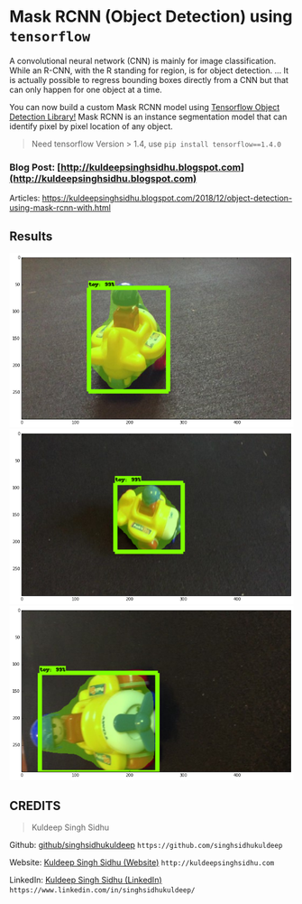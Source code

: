 # Mask RCNN (Object Detection) using `tensorflow`

A convolutional neural network (CNN) is mainly for image classification. While an R-CNN, with the R standing for region, is for object detection. ... It is actually possible to regress bounding boxes directly from a CNN but that can only happen for one object at a time.

You can now build a custom Mask RCNN model using [Tensorflow Object Detection Library!](https://github.com/tensorflow/models/tree/master/research/object_detection) Mask RCNN is an instance segmentation model that can identify pixel by pixel location of any object.

> Need tensorflow Version > 1.4, use  `pip install tensorflow==1.4.0`

### Blog Post: [http://kuldeepsinghsidhu.blogspot.com](http://kuldeepsinghsidhu.blogspot.com)

Articles: 
https://kuldeepsinghsidhu.blogspot.com/2018/12/object-detection-using-mask-rcnn-with.html

## Results

![Results](results/download.png)
![Results](results/download1.png)
![Results](results/download2.png)

## CREDITS

>Kuldeep Singh Sidhu

Github: [github/singhsidhukuldeep](https://github.com/singhsidhukuldeep)
`https://github.com/singhsidhukuldeep`

Website: [Kuldeep Singh Sidhu (Website)](http://kuldeepsinghsidhu.com)
`http://kuldeepsinghsidhu.com`

LinkedIn: [Kuldeep Singh Sidhu (LinkedIn)](https://www.linkedin.com/in/singhsidhukuldeep/)
`https://www.linkedin.com/in/singhsidhukuldeep/`